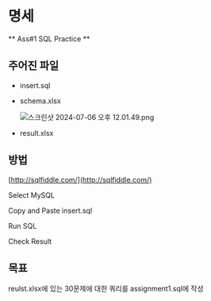 # 명세   
** Ass#1 SQL Practice **

## 주어진 파일

- insert.sql
- schema.xlsx
    
    ![스크린샷 2024-07-06 오후 12.01.49.png](https://github.com/0214wnstjd/ITE2038/assets/109850168/da8cb325-ae41-403e-954d-d97d95c403b6)
    
- result.xlsx

## 방법

[http://sqlfiddle.com/](http://sqlfiddle.com/)

Select MySQL

Copy and Paste insert.sql 

Run SQL

Check Result   

## 목표

reulst.xlsx에 있는 30문제에 대한 쿼리를 assignment1.sql에 작성
